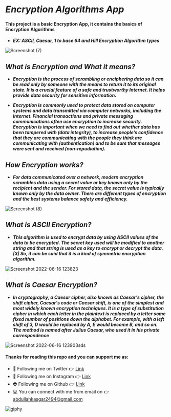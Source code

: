 # ***Encryption Algorithms App***

#### This project is a basic Encryption App, it contains the basics of Encryption Algorithms
- ***EX: ASCII, Caesar, 1 to base 64 and Hill Encryption Algorithm types***

![Screenshot (7)](https://user-images.githubusercontent.com/88820048/174043324-5627459c-1851-42f0-a734-2e5b69901994.png)


## ***What is Encryption and What it means?***

- ***Encryption is the process of scrambling or enciphering data so it can be read only by someone with the means to return it to its original state. It is a crucial feature of a safe and trustworthy Internet. It helps provide data security for sensitive information.***

- ***Encryption is commonly used to protect data stored on computer systems and data transmitted via computer networks, including the Internet. Financial transactions and private messaging communications often use encryption to increase security. Encryption is important when we need to find out whether data has been tampered with (data integrity), to increase people’s confidence that they are communicating with the people they think are communicating with (authentication) and to be sure that messages were sent and received (non-repudiation).***

## ***How Encryption works?***

- ***For data communicated over a network, modern encryption scrambles data using a secret value or key known only by the recipient and the sender. For stored data, the secret value is typically known only by the data owner. There are different types of encryption and the best systems balance safety and efficiency.***

![Screenshot (8)](https://user-images.githubusercontent.com/88820048/174043502-ea32135e-d61a-41af-8beb-bed7adf1477c.png)


## ***What is ASCII Encryption?***

- ***This algorithm is used to encrypt data by using ASCII values of the data to be encrypted. The secret key used will be modified to another string and that string is used as a key to encrypt or decrypt the data. [3] So, it can be said that it is a kind of symmetric encryption algorithm.***


![Screenshot 2022-06-16 123823](https://user-images.githubusercontent.com/88820048/174043608-14279b45-6f69-4273-8fde-bd5f750ff5d0.png)


## ***What is Caesar Encryption?***

- ***In cryptography, a Caesar cipher, also known as Caesar's cipher, the shift cipher, Caesar's code or Caesar shift, is one of the simplest and most widely known encryption techniques. It is a type of substitution cipher in which each letter in the plaintext is replaced by a letter some fixed number of positions down the alphabet. For example, with a left shift of 3, D would be replaced by A, E would become B, and so on. The method is named after Julius Caesar, who used it in his private correspondence***


![Screenshot 2022-06-16 123903sds](https://user-images.githubusercontent.com/88820048/174043623-d190c93b-be08-4fec-b830-0f79c19b7151.png)


#### Thanks for reading this repo and you can support me as:

- 👻 Following me on Twitter 👉 [Link](https://twitter.com/AbdullahKasgar)
- 🤖 Following me on Instagram 👉 [Link](https://www.instagram.com/jay_official_24_/)
- 👽 Following me on Github 👉 [Link](https://github.com/abdullah0912/)
- 💻 You can connect with me from email on 👉 [abdullahkasgar2494@gmail.com](abdullahkasgar2494@gmail.com)


![giphy](https://user-images.githubusercontent.com/88820048/167713029-812de49b-2df0-431d-87b1-fa0bf6060065.gif)
